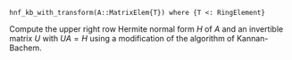 ```
hnf_kb_with_transform(A::MatrixElem{T}) where {T <: RingElement}
```

Compute the upper right row Hermite normal form $H$ of $A$ and an invertible matrix $U$ with $UA = H$ using a modification of the algorithm of Kannan-Bachem.
